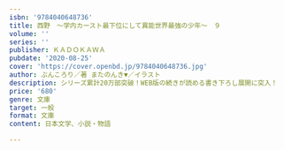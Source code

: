 ```yaml
---
isbn: '9784040648736'
title: 西野　～学内カースト最下位にして異能世界最強の少年～　９
volume: ''
series: ''
publisher: ＫＡＤＯＫＡＷＡ
pubdate: '2020-08-25'
cover: 'https://cover.openbd.jp/9784040648736.jpg'
author: ぶんころり／著 またのんき▼／イラスト
description: シリーズ累計20万部突破！WEB版の続きが読める書き下ろし展開に突入！
price: '680'
genre: 文庫
target: 一般
format: 文庫
content: 日本文学、小説・物語

---
```


